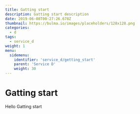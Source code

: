 ```yaml
---
title: Gatting start
description: Gatting start description
date: 2019-06-08T00:27:26.678Z
thumbnail: https://bulma.io/images/placeholders/128x128.png
categories:
  - d
tags:
  - service_d
weight: 1
menu:
  sidemenu:
    identifier: 'service_d/getting_start'
    parent: 'Service D'
    weight: 30
---
```


# Gatting start
Hello Gatting start
